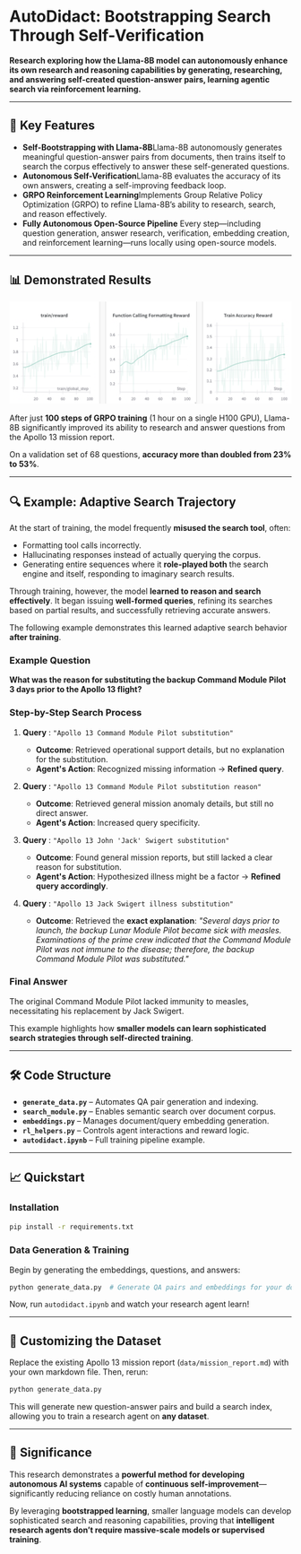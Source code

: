 # **AutoDidact: Bootstrapping Search Through Self-Verification**

**Research exploring how the Llama-8B model can autonomously enhance its own research and reasoning capabilities by generating, researching, and answering self-created question-answer pairs, learning agentic search via reinforcement learning.**

---

## 🚀 **Key Features**

- **Self-Bootstrapping with Llama-8B**Llama-8B autonomously generates meaningful question-answer pairs from documents, then trains itself to search the corpus effectively to answer these self-generated questions.
- **Autonomous Self-Verification**Llama-8B evaluates the accuracy of its own answers, creating a self-improving feedback loop.
- **GRPO Reinforcement Learning**Implements Group Relative Policy Optimization (GRPO) to refine Llama-8B’s ability to research, search, and reason effectively.
- **Fully Autonomous Open-Source Pipeline**
  Every step—including question generation, answer research, verification, embedding creation, and reinforcement learning—runs locally using open-source models.

---

## 📊 **Demonstrated Results**

![Alt Text](./train-graph.png)

After just **100 steps of GRPO training** (1 hour on a single H100 GPU), Llama-8B significantly improved its ability to research and answer questions from the Apollo 13 mission report.

On a validation set of 68 questions, **accuracy more than doubled from 23% to 53%**.

---

## 🔍 **Example: Adaptive Search Trajectory**

At the start of training, the model frequently **misused the search tool**, often:

- Formatting tool calls incorrectly.
- Hallucinating responses instead of actually querying the corpus.
- Generating entire sequences where it **role-played both** the search engine and itself, responding to imaginary search results.

Through training, however, the model **learned to reason and search effectively**. It began issuing **well-formed queries**, refining its searches based on partial results, and successfully retrieving accurate answers.

The following example demonstrates this learned adaptive search behavior **after training**.

### **Example Question**

**What was the reason for substituting the backup Command Module Pilot 3 days prior to the Apollo 13 flight?**

### **Step-by-Step Search Process**

1. **Query** : `"Apollo 13 Command Module Pilot substitution"`

   - **Outcome**: Retrieved operational support details, but no explanation for the substitution.
   - **Agent's Action**: Recognized missing information → **Refined query**.
2. **Query** : `"Apollo 13 Command Module Pilot substitution reason"`

   - **Outcome**: Retrieved general mission anomaly details, but still no direct answer.
   - **Agent's Action**: Increased query specificity.
3. **Query** : `"Apollo 13 John 'Jack' Swigert substitution"`

   - **Outcome**: Found general mission reports, but still lacked a clear reason for substitution.
   - **Agent's Action**: Hypothesized illness might be a factor → **Refined query accordingly**.
4. **Query** : `"Apollo 13 Jack Swigert illness substitution"`

   - **Outcome**: Retrieved the **exact explanation**:
     *"Several days prior to launch, the backup Lunar Module Pilot became sick with measles. Examinations of the prime crew indicated that the Command Module Pilot was not immune to the disease; therefore, the backup Command Module Pilot was substituted."*

### **Final Answer**

The original Command Module Pilot lacked immunity to measles, necessitating his replacement by Jack Swigert.

This example highlights how **smaller models can learn sophisticated search strategies through self-directed training**.

---

## 🛠️ **Code Structure**

- **`generate_data.py`** – Automates QA pair generation and indexing.
- **`search_module.py`** – Enables semantic search over document corpus.
- **`embeddings.py`** – Manages document/query embedding generation.
- **`rl_helpers.py`** – Controls agent interactions and reward logic.
- **`autodidact.ipynb`** – Full training pipeline example.

---

## 📈 **Quickstart**

### **Installation**

```bash
pip install -r requirements.txt
```

### **Data Generation & Training**

Begin by generating the embeddings, questions, and answers:

```bash
python generate_data.py  # Generate QA pairs and embeddings for your documents
```

Now, run `autodidact.ipynb` and watch your research agent learn!

---

## 🔬 **Customizing the Dataset**

Replace the existing Apollo 13 mission report (`data/mission_report.md`) with your own markdown file. Then, rerun:

```bash
python generate_data.py
```

This will generate new question-answer pairs and build a search index, allowing you to train a research agent on **any dataset**.

---

## 🌟 **Significance**

This research demonstrates a **powerful method for developing autonomous AI systems** capable of **continuous self-improvement**—significantly reducing reliance on costly human annotations.

By leveraging **bootstrapped learning**, smaller language models can develop sophisticated search and reasoning capabilities, proving that **intelligent research agents don’t require massive-scale models or supervised training**.
